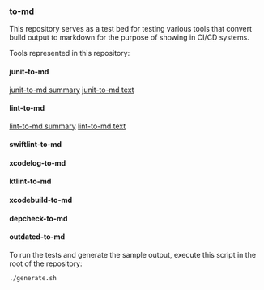 ### to-md

This repository serves as a test bed for testing various tools that convert build output to markdown
for the purpose of showing in CI/CD systems.

Tools represented in this repository:


#### junit-to-md

[junit-to-md summary](./junit-to-md/out/junit-to-md-summary.md)
[junit-to-md text](./junit-to-md/out/junit-to-md-text.md)

#### lint-to-md

[lint-to-md summary](./lint-to-md/out/lint-to-md-summary.md)
[lint-to-md text](./lint-to-md/out/lint-to-md-text.md)

#### swiftlint-to-md

#### xcodelog-to-md

#### ktlint-to-md

#### xcodebuild-to-md

#### depcheck-to-md

#### outdated-to-md


To run the tests and generate the sample output, execute this script in the root of the repository:

```
./generate.sh
```
